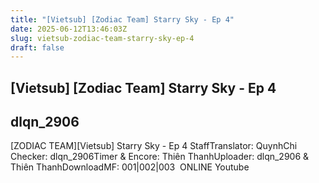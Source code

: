 ```yaml
---
title: "[Vietsub] [Zodiac Team] Starry Sky - Ep 4"
date: 2025-06-12T13:46:03Z
slug: vietsub-zodiac-team-starry-sky-ep-4
draft: false
---
```


## [Vietsub] [Zodiac Team] Starry Sky - Ep 4

## dlqn_2906

[ZODIAC TEAM][Vietsub] Starry Sky - Ep 4​​ ​Staff​Translator: QuynhChi​Checker: dlqn_2906​Timer & Encore: Thiên Thanh​Uploader: dlqn_2906 & Thiên Thanh​Download​MF: 001|002|003​ ​ ​ONLINE​ ​Youtube​ ​ ​ ​ ​ ​ ​